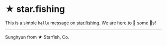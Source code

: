 # ★ star.fishing

This is a simple `hello` message on [star.fishing](https://star.fishing). We are here to 🎣 some 🌟s!

---

Sunghyun from ★ Starfish, Co.
